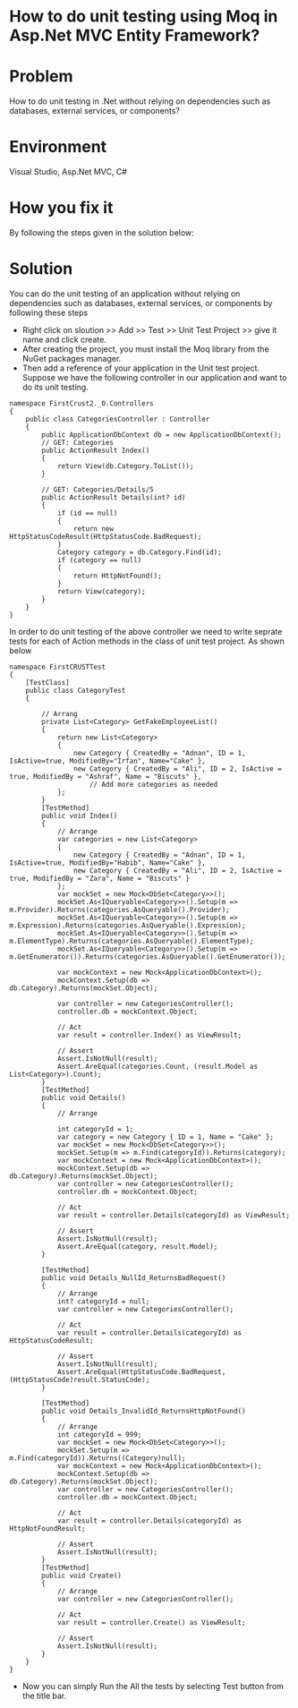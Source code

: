 # How to do unit testing using Moq in Asp.Net MVC Entity Framework?

# Problem
How to do unit testing in .Net without relying on dependencies such as databases, external services, or components? 

# Environment
Visual Studio, Asp.Net MVC, C#

# How you fix it
By following the steps given in the solution below:

# Solution 
You can do the unit testing of an application without relying on dependencies such as databases, external services, 
or components by following these steps
* Right click on sloution >> Add >> Test >> Unit Test Project >> give it name and click create.
* After creating the project, you must install the Moq library from the NuGet packages manager.
* Then add a reference of your application in the Unit test project.
Suppose we have the following controller in our application and want to do its unit testing.
```
namespace FirstCrust2._0.Controllers
{
    public class CategoriesController : Controller
    {
        public ApplicationDbContext db = new ApplicationDbContext();
        // GET: Categories
        public ActionResult Index()
        {
            return View(db.Category.ToList());
        }

        // GET: Categories/Details/5
        public ActionResult Details(int? id)
        {
            if (id == null)
            {
                return new HttpStatusCodeResult(HttpStatusCode.BadRequest);
            }
            Category category = db.Category.Find(id);
            if (category == null)
            {
                return HttpNotFound();
            }
            return View(category);
        }
    }
}
```
In order to do unit testing of the above controller we need to write seprate tests for each of Action methods in the class of unit test project. As shown below
```
namespace FirstCRUSTTest
{
    [TestClass]
    public class CategoryTest
    {

        // Arrang
        private List<Category> GetFakeEmployeeList()
        {
            return new List<Category>
            {
                new Category { CreatedBy = "Adnan", ID = 1, IsActive=true, ModifiedBy="Irfan", Name="Cake" },
                new Category { CreatedBy = "Ali", ID = 2, IsActive = true, ModifiedBy = "Ashraf", Name = "Biscuts" },
                    // Add more categories as needed
            };    
        }
        [TestMethod]
        public void Index()
        {
            // Arrange
            var categories = new List<Category>
            {
                new Category { CreatedBy = "Adnan", ID = 1, IsActive=true, ModifiedBy="Habib", Name="Cake" },
                new Category { CreatedBy = "Ali", ID = 2, IsActive = true, ModifiedBy = "Zara", Name = "Biscuts" }
            };
            var mockSet = new Mock<DbSet<Category>>();
            mockSet.As<IQueryable<Category>>().Setup(m => m.Provider).Returns(categories.AsQueryable().Provider);
            mockSet.As<IQueryable<Category>>().Setup(m => m.Expression).Returns(categories.AsQueryable().Expression);
            mockSet.As<IQueryable<Category>>().Setup(m => m.ElementType).Returns(categories.AsQueryable().ElementType);
            mockSet.As<IQueryable<Category>>().Setup(m => m.GetEnumerator()).Returns(categories.AsQueryable().GetEnumerator());

            var mockContext = new Mock<ApplicationDbContext>();
            mockContext.Setup(db => db.Category).Returns(mockSet.Object);

            var controller = new CategoriesController();
            controller.db = mockContext.Object;

            // Act
            var result = controller.Index() as ViewResult;

            // Assert
            Assert.IsNotNull(result);
            Assert.AreEqual(categories.Count, (result.Model as List<Category>).Count);
        }
        [TestMethod]
        public void Details()
        {
            // Arrange
            
            int categoryId = 1;
            var category = new Category { ID = 1, Name = "Cake" };
            var mockSet = new Mock<DbSet<Category>>();
            mockSet.Setup(m => m.Find(categoryId)).Returns(category);
            var mockContext = new Mock<ApplicationDbContext>();
            mockContext.Setup(db => db.Category).Returns(mockSet.Object);
            var controller = new CategoriesController();
            controller.db = mockContext.Object;

            // Act
            var result = controller.Details(categoryId) as ViewResult;

            // Assert
            Assert.IsNotNull(result);
            Assert.AreEqual(category, result.Model);
        }

        [TestMethod]
        public void Details_NullId_ReturnsBadRequest()
        {
            // Arrange
            int? categoryId = null;
            var controller = new CategoriesController();

            // Act
            var result = controller.Details(categoryId) as HttpStatusCodeResult;

            // Assert
            Assert.IsNotNull(result);
            Assert.AreEqual(HttpStatusCode.BadRequest, (HttpStatusCode)result.StatusCode);
        }

        [TestMethod]
        public void Details_InvalidId_ReturnsHttpNotFound()
        {
            // Arrange
            int categoryId = 999;
            var mockSet = new Mock<DbSet<Category>>();
            mockSet.Setup(m => m.Find(categoryId)).Returns((Category)null);
            var mockContext = new Mock<ApplicationDbContext>();
            mockContext.Setup(db => db.Category).Returns(mockSet.Object);
            var controller = new CategoriesController();
            controller.db = mockContext.Object;

            // Act
            var result = controller.Details(categoryId) as HttpNotFoundResult;

            // Assert
            Assert.IsNotNull(result);
        }
        [TestMethod]
        public void Create()
        {
            // Arrange
            var controller = new CategoriesController();

            // Act
            var result = controller.Create() as ViewResult;

            // Assert
            Assert.IsNotNull(result);
        }
    }
}
```
* Now you can simply Run the All the tests by selecting Test button from the title bar.

